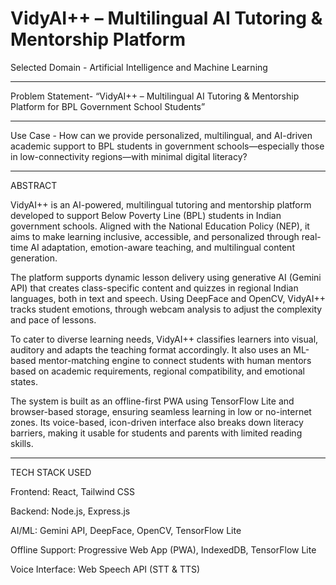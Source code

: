 # VidyAI++ – Multilingual AI Tutoring & Mentorship Platform
Selected Domain  - Artificial Intelligence and Machine Learning
******************

Problem Statement- “VidyAI++ – Multilingual AI Tutoring & Mentorship Platform for BPL Government School Students”
*******************

Use Case         - How can we provide personalized, multilingual, and AI-driven academic support to BPL students in government schools—especially those in low-connectivity regions—with minimal digital literacy?
***************
ABSTRACT

VidyAI++ is an AI-powered, multilingual tutoring and mentorship platform developed to support Below Poverty Line (BPL) students in Indian government schools. Aligned with the National Education Policy (NEP), it aims to make learning inclusive, accessible, and personalized through real-time AI adaptation, emotion-aware teaching, and multilingual content generation.

The platform supports dynamic lesson delivery using generative AI (Gemini API) that creates class-specific content and quizzes in regional Indian languages, both in text and speech. Using DeepFace and OpenCV, VidyAI++ tracks student emotions, through webcam analysis to adjust the complexity and pace of lessons.

To cater to diverse learning needs, VidyAI++ classifies learners into visual, auditory and adapts the teaching format accordingly. It also uses an ML-based mentor-matching engine to connect students with human mentors based on academic requirements, regional compatibility, and emotional states.

The system is built as an offline-first PWA using TensorFlow Lite and browser-based storage, ensuring seamless learning in low or no-internet zones. Its voice-based, icon-driven interface also breaks down literacy barriers, making it usable for students and parents with limited reading skills.
*****************
TECH STACK USED

Frontend: React, Tailwind CSS

Backend: Node.js, Express.js

AI/ML: Gemini API, DeepFace, OpenCV, TensorFlow Lite

Offline Support: Progressive Web App (PWA), IndexedDB, TensorFlow Lite

Voice Interface: Web Speech API (STT & TTS)

